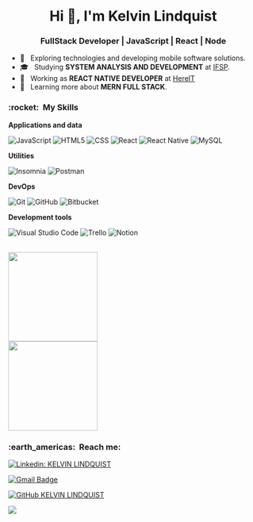 <h1 align="center">Hi 👋, I'm Kelvin Lindquist</h1>
<h3 align="center">FullStack Developer | JavaScript | React | Node</h3>

- 🤔 &nbsp; Exploring technologies and developing mobile software solutions.
- 🎓 &nbsp; Studying **SYSTEM ANALYSIS AND DEVELOPMENT** at <a href="https://hto.ifsp.edu.br/institucional/">IFSP</a>.
- 💼 &nbsp; Working as **REACT NATIVE DEVELOPER** at <a href="http://www.hereit.com.br/">HereIT</a>
- 🌱 &nbsp; Learning more about **MERN FULL STACK**.

<h3> :rocket: &nbsp;My Skills </h3>

**Applications and data**

  ![JavaScript](https://img.shields.io/badge/-JavaScript-333333?style=flat&logo=javascript)
  ![HTML5](https://img.shields.io/badge/-HTML5-333333?style=flat&logo=HTML5)
  ![CSS](https://img.shields.io/badge/-CSS-333333?style=flat&logo=CSS3&logoColor=1572B6)
  ![React](https://img.shields.io/badge/-React-333333?style=flat&logo=react)
  ![React Native](https://img.shields.io/badge/-React%20Native-333333?style=flat&logo=react)
  ![MySQL](https://img.shields.io/badge/-MySQL-333333?style=flat&logo=mysql)

**Utilities**

  ![Insomnia](https://img.shields.io/badge/-Insomnia-333333?style=flat&logo=insomnia)
  ![Postman](https://img.shields.io/badge/-Postman-333333?style=flat&logo=postman)

**DevOps**

  ![Git](https://img.shields.io/badge/-Git-333333?style=flat&logo=git)
  ![GitHub](https://img.shields.io/badge/-GitHub-333333?style=flat&logo=github)
  ![Bitbucket](https://img.shields.io/badge/-Bitbucket-333333?style=flat&logo=bitbucket)

**Development tools**

  ![Visual Studio Code](https://img.shields.io/badge/-Visual%20Studio%20Code-333333?style=flat&logo=visual-studio-code&logoColor=007ACC)
  ![Trello](https://img.shields.io/badge/-Trello-333333?style=flat&logo=trello&logoColor=007ACC)
  ![Notion](https://img.shields.io/badge/-Notion-333333?style=flat&logo=notion&logoColor=007ACC)

<br/>

<a href="https://github.com/kelvinwl">
  <img height="180em" src="https://github-readme-stats.vercel.app/api?username=kelvinwl&theme=onedark&show_icons=true" />
</a>

<br/>

<a href="https://github.com/kelvinwl">
  <img height="180em" src="https://github-readme-streak-stats.herokuapp.com/?user=kelvinwl&theme=onedark" />
</a>

<br/>

<h3> :earth_americas: &nbsp;Reach me: </h3> 

[![Linkedin: KELVIN LINDQUIST](https://img.shields.io/badge/-kelvinlindquist-blue?style=flat-square&logo=Linkedin&logoColor=white&link=https://www.linkedin.com/in/kelvinlindquist/)](https://www.linkedin.com/in/kelvinlindquist/)

[![Gmail Badge](https://img.shields.io/badge/-eu@kelvinwl.dev-006bed?style=flat-square&logo=Gmail&logoColor=white&link=mailto:SEU-EMAIL)](mailto:eu@kelvinwl.dev)

[![GitHub KELVIN LINDQUIST]( https://img.shields.io/github/followers/kelvinwl?label=follow&style=social)](https://github.com/kelvinwl)

![](https://komarev.com/ghpvc/?username=kelvinwl&color=006bed)
